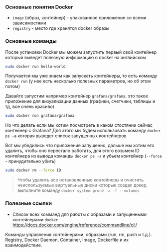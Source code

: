 ### Основные понятия Docker

- `image` (образ, контейнер) - упакованное приложение со всеми зависимостями
- `registry` - место где хранятся docker образы

### Основные команды

После установки Docker мы можем запустить первый свой контейнер который выведет полезную информацию о docker на английском

```sh
sudo docker run hello-world
```

Получается мы уже знаем как запускать контейнеры, то есть команду `docker run` (у нее есть несколько полезных параметров, но об этом потом)

Давайте запустим например контейнер `grafana/grafana`, это такое приложение для визуализации данных (графики, счетчики, таблицы и тд, все очень красиво)

```sh
sudo docker run grafana/grafana
```

Но что делать если мы хотим посмотреть в каком стостянии сейчас контейнер с Grafana? Для этого мы будем использовать команду `docker ps -a` которая выведет список запущенных контейнеров

Вот мы убедились что приложение запущенно, дальше мы хотим его удалить, чтобы оно перестало работать, для этого возьмем ID контейнера из вывода команды `docker ps -a` и убьем контейнер (`--force` - принудительно убить)

```sh
sudo docker rm --force ID
```

> Чтобы удалить все остановленные контейнеры и очистить неиспользуемые виртуальные диски которые создал докер, выполните команду `docker system prune -a -f --volumes`

### Полезные ссылки

- Список всех комманд для работы с образами и запущенными контейнерами `docker` https://docs.docker.com/engine/reference/commandline/cli/

Команды управления контейнерами, образами (run, rm, push и т.д.).
Registry, Docker Daemon, Container, Image, Dockerfile и их взаимодействие.